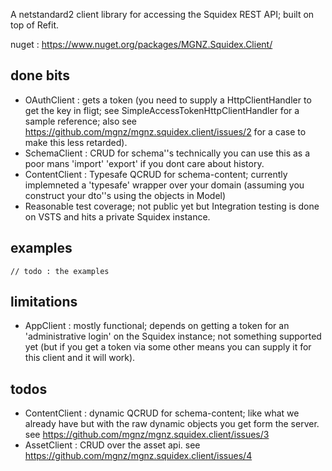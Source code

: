 
A netstandard2 client library for accessing the Squidex REST API; built on top of Refit.

nuget : https://www.nuget.org/packages/MGNZ.Squidex.Client/

## done bits

- OAuthClient : gets a token (you need to supply a HttpClientHandler to get the key in fligt; see SimpleAccessTokenHttpClientHandler for a sample reference; also see https://github.com/mgnz/mgnz.squidex.client/issues/2 for a case to make this less retarded).
- SchemaClient : CRUD for schema''s technically you can use this as a poor mans 'import' 'export' if you dont care about history. 
- ContentClient : Typesafe QCRUD for schema-content; currently implemneted a 'typesafe' wrapper over your domain (assuming you construct your dto''s using the objects in Model)
- Reasonable test coverage; not public yet but Integration testing is done on VSTS and hits a private Squidex instance.

## examples

``` cshrap
// todo : the examples
```

## limitations

- AppClient : mostly functional; depends on getting a token for an 'administrative login' on the Squidex instance; not something supported yet (but if you get a token via some other means you can supply it for this client and it will work).

## todos

- ContentClient : dynamic QCRUD for schema-content; like what we already have but with the raw dynamic objects you get form the server. see https://github.com/mgnz/mgnz.squidex.client/issues/3
- AssetClient : CRUD over the asset api. see https://github.com/mgnz/mgnz.squidex.client/issues/4
